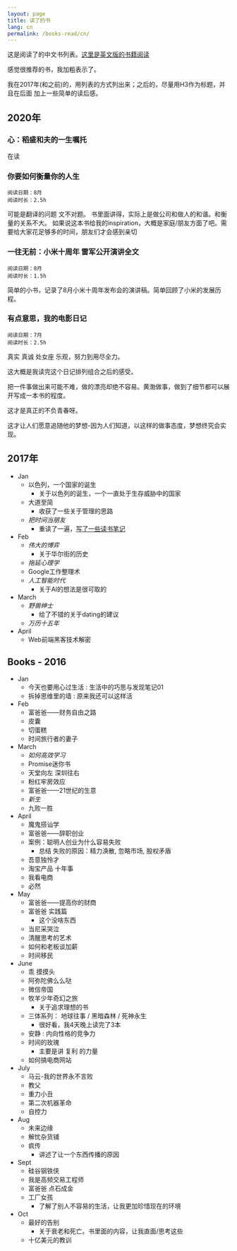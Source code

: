 ```yaml
---
layout: page
title: 读了的书
lang: cn
permalink: /books-read/cn/
---
```


这是阅读了的中文书列表。[这里是英文版的书籍阅读](/books-read/)

感觉很推荐的书，我加粗表示了。

我在2017年(和之前)的，用列表的方式列出来；之后的，尽量用H3作为标题，并且在后面
加上一些简单的读后感。

## 2020年

### 心：稻盛和夫的一生嘱托

在读

### 你要如何衡量你的人生

```
阅读日期：8月
阅读时长：2.5h
```

可能是翻译的问题 文不对题。
书里面讲得，实际上是做公司和做人的和谐。和衡量的关系不大。
如果说这本书给我的inspiration，大概是家庭/朋友方面了吧。需要给大家花足够多的时间，朋友们才会感到亲切

### 一往无前：小米十周年 雷军公开演讲全文

```
阅读日期：8月
阅读时长：1.5h
```

简单的小书，记录了8月小米十周年发布会的演讲稿。简单回顾了小米的发展历程。  

### 

### 有点意思，我的电影日记

```
阅读日期：7月
阅读时长：2.5h
```

真实 真诚 处女座 乐观，努力到用尽全力。

这大概是我读完这个日记排列组合之后的感受。

把一件事做出来可能不难，做的漂亮却绝不容易。黄渤做事，做到了细节都可以展开写成一本书的程度。

这才是真正的不负青春呀。

这才让人们愿意追随他的梦想-因为人们知道，以这样的做事态度，梦想终究会实现。

## 2017年

- Jan
  - 以色列，一个国家的诞生
    - 关于以色列的诞生，一个一直处于生存威胁中的国家
  - 大道至简
    - 收获了一些关于管理的思路
  - *把时间当朋友*
    - 重读了一遍，[写了一些读书笔记](https://mp.weixin.qq.com/s/370_acaHsNzcA-0o1AVK-Q)
- Feb
  - *伟大的博弈* 
    - 关于华尔街的历史
  - *拖延心理学*
  - Google工作整理术
  - *人工智能时代*
    - 关于AI的想法是很可取的
- March
  - *野兽绅士* 
    - 给了不错的关于dating的建议
  - *万历十五年*
- April
  - Web前端黑客技术解密

## Books - 2016

- Jan
  - 今天也要用心过生活 : 生活中的巧思与发现笔记01
  - 拆掉思维里的墙 : 原来我还可以这样活
- Feb
  - 富爸爸——财务自由之路
  - 皮囊
  - 切蛋糕
  - 时间旅行者的妻子
- March
  - *如何高效学习*
  - Promise迷你书
  - 天堂向左 深圳往右
  - 粉红牢房效应
  - 富爸爸——21世纪的生意
  - *新生*
  - 九败一胜
- April
  - 魔鬼搭讪学
  - 富爸爸——辞职创业
  - 案例：聪明人创业为什么容易失败
    - 总结 失败的原因：精力涣散, 忽略市场, 股权矛盾
  - 吾意独怜才
  - 淘宝产品 十年事
  - 我看电商
  - 必然
- May
  - 富爸爸——提高你的财商
  - 富爸爸 实践篇
    - 这个没啥东西
  - 当尼采哭泣
  - 清醒思考的艺术
  - 如何和老板谈加薪
  - 时间移民
- June
  - 乖 摸摸头
  - 阿弥陀佛么么哒
  - 微信帝国
  - 牧羊少年奇幻之旅
    - 关于追求理想的书
  - 三体系列： 地球往事 / 黑暗森林 / 死神永生
    - 很好看，我4天晚上读完了3本
  - 安静 : 内向性格的竞争力
  - 时间的玫瑰 
    - 主要是讲 复利 的力量
  - 如何搞电商网站
- July
  - 马云-我的世界永不言败
  - 教父
  - 重力小丑
  - 第二次机器革命
  - 自控力
- Aug
  - 未来边缘
  - 解忧杂货铺
  - 疯传
    - 讲述了让一个东西传播的原因
- Sept
  - 硅谷钢铁侠
  - 我是高频交易工程师
  - 富爸爸 点石成金
  - 工厂女孩
    - 了解了别人不容易的生活，让我更加珍惜现在的环境
- Oct
  - 最好的告别 
    - 关于衰老和死亡。书里面的内容，让我直面/思考这些
  - 十亿美元的教训
